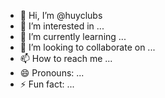 - 👋 Hi, I’m @huyclubs
- 👀 I’m interested in ...
- 🌱 I’m currently learning ...
- 💞️ I’m looking to collaborate on ...
- 📫 How to reach me ...
- 😄 Pronouns: ...
- ⚡ Fun fact: ...

<!---
huyclubs/huyclubs is a ✨ special ✨ repository because its `README.md` (this file) appears on your GitHub profile.
You can click the Preview link to take a look at your changes.
--->
